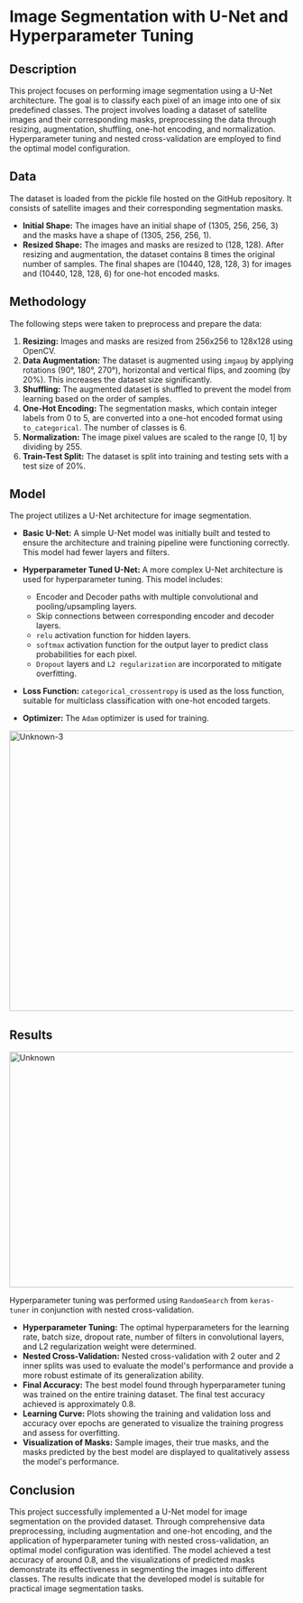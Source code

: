 # Image Segmentation with U-Net and Hyperparameter Tuning

## Description

This project focuses on performing image segmentation using a U-Net architecture. The goal is to classify each pixel of an image into one of six predefined classes. The project involves loading a dataset of satellite images and their corresponding masks, preprocessing the data through resizing, augmentation, shuffling, one-hot encoding, and normalization. Hyperparameter tuning and nested cross-validation are employed to find the optimal model configuration.

## Data

The dataset is loaded from the pickle file hosted on the GitHub repository. It consists of satellite images and their corresponding segmentation masks.

*   **Initial Shape:** The images have an initial shape of (1305, 256, 256, 3) and the masks have a shape of (1305, 256, 256, 1).
*   **Resized Shape:** The images and masks are resized to (128, 128). After resizing and augmentation, the dataset contains 8 times the original number of samples. The final shapes are (10440, 128, 128, 3) for images and (10440, 128, 128, 6) for one-hot encoded masks.

## Methodology

The following steps were taken to preprocess and prepare the data:

1.  **Resizing:** Images and masks are resized from 256x256 to 128x128 using OpenCV.
2.  **Data Augmentation:** The dataset is augmented using `imgaug` by applying rotations (90°, 180°, 270°), horizontal and vertical flips, and zooming (by 20%). This increases the dataset size significantly.
3.  **Shuffling:** The augmented dataset is shuffled to prevent the model from learning based on the order of samples.
4.  **One-Hot Encoding:** The segmentation masks, which contain integer labels from 0 to 5, are converted into a one-hot encoded format using `to_categorical`. The number of classes is 6.
5.  **Normalization:** The image pixel values are scaled to the range [0, 1] by dividing by 255.
6.  **Train-Test Split:** The dataset is split into training and testing sets with a test size of 20%.

## Model

The project utilizes a U-Net architecture for image segmentation.

*   **Basic U-Net:** A simple U-Net model was initially built and tested to ensure the architecture and training pipeline were functioning correctly. This model had fewer layers and filters.

*   **Hyperparameter Tuned U-Net:** A more complex U-Net architecture is used for hyperparameter tuning. This model includes:
    *   Encoder and Decoder paths with multiple convolutional and pooling/upsampling layers.
    *   Skip connections between corresponding encoder and decoder layers.
    *   `relu` activation function for hidden layers.
    *   `softmax` activation function for the output layer to predict class probabilities for each pixel.
    *   `Dropout` layers and `L2 regularization` are incorporated to mitigate overfitting.
*   **Loss Function:** `categorical_crossentropy` is used as the loss function, suitable for multiclass classification with one-hot encoded targets.
*   **Optimizer:** The `Adam` optimizer is used for training.

  <img width="800" height="497" alt="Unknown-3" src="https://github.com/user-attachments/assets/2a083a91-e5f2-41ae-9fda-db50c008b7f7" />

## Results

<img width="831" height="418" alt="Unknown" src="https://github.com/user-attachments/assets/d74bf6e2-39cc-40c3-ac65-7f8397c2cfd2" />

Hyperparameter tuning was performed using `RandomSearch` from `keras-tuner` in conjunction with nested cross-validation.

*   **Hyperparameter Tuning:** The optimal hyperparameters for the learning rate, batch size, dropout rate, number of filters in convolutional layers, and L2 regularization weight were determined.
*   **Nested Cross-Validation:** Nested cross-validation with 2 outer and 2 inner splits was used to evaluate the model's performance and provide a more robust estimate of its generalization ability.
*   **Final Accuracy:** The best model found through hyperparameter tuning was trained on the entire training dataset. The final test accuracy achieved is approximately 0.8.
*   **Learning Curve:** Plots showing the training and validation loss and accuracy over epochs are generated to visualize the training progress and assess for overfitting.
*   **Visualization of Masks:** Sample images, their true masks, and the masks predicted by the best model are displayed to qualitatively assess the model's performance.

## Conclusion

This project successfully implemented a U-Net model for image segmentation on the provided dataset. Through comprehensive data preprocessing, including augmentation and one-hot encoding, and the application of hyperparameter tuning with nested cross-validation, an optimal model configuration was identified. The model achieved a test accuracy of around 0.8, and the visualizations of predicted masks demonstrate its effectiveness in segmenting the images into different classes. The results indicate that the developed model is suitable for practical image segmentation tasks.
